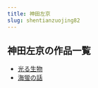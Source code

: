 ```yaml
---
title: 神田左京
slug: shentianzuojing82
---
```


## 神田左京の作品一覧

- [光る生物](guangrushengwu-949)
- [海蛍の話](haiyingnohua-de8)
